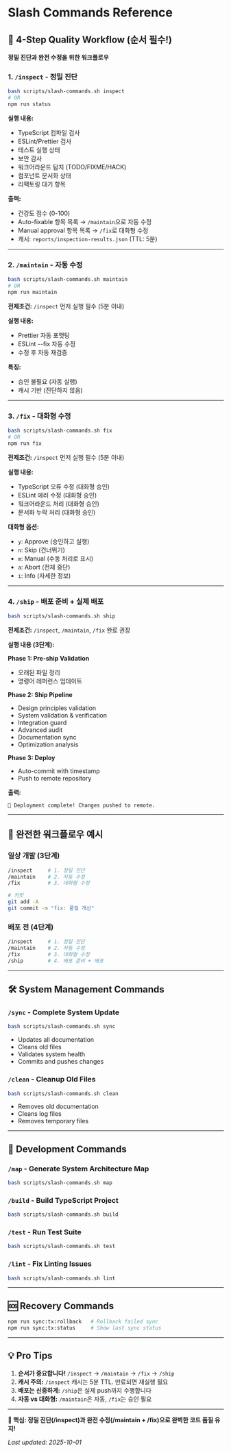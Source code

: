 # Slash Commands Reference

## 🎯 4-Step Quality Workflow (순서 필수!)

**정밀 진단과 완전 수정을 위한 워크플로우**

### 1. `/inspect` - 정밀 진단

```bash
bash scripts/slash-commands.sh inspect
# OR
npm run status
```

**실행 내용:**

- TypeScript 컴파일 검사
- ESLint/Prettier 검사
- 테스트 실행 상태
- 보안 감사
- 워크어라운드 탐지 (TODO/FIXME/HACK)
- 컴포넌트 문서화 상태
- 리팩토링 대기 항목

**출력:**

- 건강도 점수 (0-100)
- Auto-fixable 항목 목록 → `/maintain`으로 자동 수정
- Manual approval 항목 목록 → `/fix`로 대화형 수정
- 캐시: `reports/inspection-results.json` (TTL: 5분)

---

### 2. `/maintain` - 자동 수정

```bash
bash scripts/slash-commands.sh maintain
# OR
npm run maintain
```

**전제조건:** `/inspect` 먼저 실행 필수 (5분 이내)

**실행 내용:**

- Prettier 자동 포맷팅
- ESLint --fix 자동 수정
- 수정 후 자동 재검증

**특징:**

- 승인 불필요 (자동 실행)
- 캐시 기반 (진단하지 않음)

---

### 3. `/fix` - 대화형 수정

```bash
bash scripts/slash-commands.sh fix
# OR
npm run fix
```

**전제조건:** `/inspect` 먼저 실행 필수 (5분 이내)

**실행 내용:**

- TypeScript 오류 수정 (대화형 승인)
- ESLint 에러 수정 (대화형 승인)
- 워크어라운드 처리 (대화형 승인)
- 문서화 누락 처리 (대화형 승인)

**대화형 옵션:**

- `y`: Approve (승인하고 실행)
- `n`: Skip (건너뛰기)
- `m`: Manual (수동 처리로 표시)
- `a`: Abort (전체 중단)
- `i`: Info (자세한 정보)

---

### 4. `/ship` - 배포 준비 + 실제 배포

```bash
bash scripts/slash-commands.sh ship
```

**전제조건:** `/inspect`, `/maintain`, `/fix` 완료 권장

**실행 내용 (3단계):**

**Phase 1: Pre-ship Validation**

- 오래된 파일 정리
- 명령어 레퍼런스 업데이트

**Phase 2: Ship Pipeline**

- Design principles validation
- System validation & verification
- Integration guard
- Advanced audit
- Documentation sync
- Optimization analysis

**Phase 3: Deploy**

- Auto-commit with timestamp
- Push to remote repository

**출력:**

```
🚢 Deployment complete! Changes pushed to remote.
```

---

## 🔄 완전한 워크플로우 예시

### 일상 개발 (3단계)

```bash
/inspect     # 1. 정밀 진단
/maintain    # 2. 자동 수정
/fix         # 3. 대화형 수정

# 커밋
git add -A
git commit -m "fix: 품질 개선"
```

### 배포 전 (4단계)

```bash
/inspect     # 1. 정밀 진단
/maintain    # 2. 자동 수정
/fix         # 3. 대화형 수정
/ship        # 4. 배포 준비 + 배포
```

---

## 🛠️ System Management Commands

### `/sync` - Complete System Update

```bash
bash scripts/slash-commands.sh sync
```

- Updates all documentation
- Cleans old files
- Validates system health
- Commits and pushes changes

### `/clean` - Cleanup Old Files

```bash
bash scripts/slash-commands.sh clean
```

- Removes old documentation
- Cleans log files
- Removes temporary files

---

## 🔧 Development Commands

### `/map` - Generate System Architecture Map

```bash
bash scripts/slash-commands.sh map
```

### `/build` - Build TypeScript Project

```bash
bash scripts/slash-commands.sh build
```

### `/test` - Run Test Suite

```bash
bash scripts/slash-commands.sh test
```

### `/lint` - Fix Linting Issues

```bash
bash scripts/slash-commands.sh lint
```

---

## 🆘 Recovery Commands

```bash
npm run sync:tx:rollback   # Rollback failed sync
npm run sync:tx:status     # Show last sync status
```

---

## 💡 Pro Tips

1. **순서가 중요합니다!** `/inspect` → `/maintain` → `/fix` → `/ship`
2. **캐시 주의:** `/inspect` 캐시는 5분 TTL. 만료되면 재실행 필요
3. **배포는 신중하게:** `/ship`은 실제 push까지 수행합니다
4. **자동 vs 대화형:** `/maintain`은 자동, `/fix`는 승인 필요

---

**🎯 핵심: 정밀 진단(/inspect)과 완전 수정(/maintain + /fix)으로 완벽한 코드 품질 유지!**

_Last updated: 2025-10-01_
